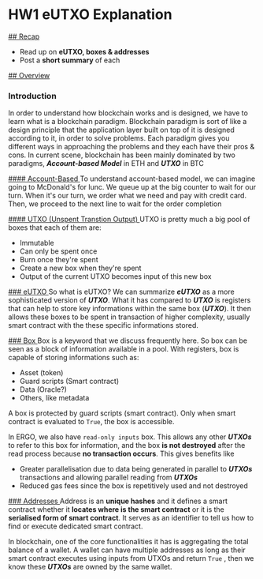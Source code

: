 # HW1 eUTXO Explanation
<ins> ## Recap </ins>
- Read up on **eUTXO, boxes & addresses**
- Post a **short summary** of each

<ins>## Overview </ins>
### Introduction
In order to understand how blockchain works and is designed, we have to learn what is a blockchain paradigm. Blockchain paradigm is sort of like a design principle that the application layer built on top of it is designed according to it, in order to solve problems. Each paradigm gives you different ways in approaching the problems and they each have their pros & cons. In current scene, blockchain has been mainly dominated by two paradigms, ***Account-based Model*** in ETH and ***UTXO*** in BTC

<ins> #### Account-Based </ins>
To understand account-based model, we can imagine going to McDonald's for lunc. We queue up at the big counter to wait for our turn. When it's our turn, we order what we need and pay with credit card. Then, we proceed to the next line to wait for the order completion

<ins> #### UTXO (Unspent Transtion Output) </ins>
UTXO is pretty much a big pool of boxes that each of them are:
- Immutable
- Can only be spent once
- Burn once they're spent
- Create a new box when they're spent
- Output of the current UTXO becomes input of this new box

<ins> ### eUTXO </ins>
So what is eUTXO? We can summarize ***eUTXO*** as a more sophisticated version of ***UTXO***. What it has compared to ***UTXO*** is registers that can help to store key informations within the same box (***UTXO***). It then allows these boxes to be spent in transaction of higher complexity, usually smart contract with the these specific informations stored.

<ins> ### Box </ins>
Box is a keyword that we discuss frequently here. So box can be seen as a block of information available in a pool. With registers, box is capable of storing informations such as:
- Asset (token)
- Guard scripts (Smart contract)
- Data (Oracle?)
- Others, like metadata

A box is protected by guard scripts (smart contract). Only when smart contract is evaluated to `True`, the box is accessible. 

In ERGO, we also have `read-only inputs` box. This allows any other ***UTXOs*** to refer to this box for information, and the box **is not destroyed** after the read process because **no transaction occurs**. This gives benefits like
- Greater parallelisation due to data being generated in parallel to ***UTXOs*** transactions and allowing parallel reading from ***UTXOs***
- Reduced gas fees since the box is repetitively used and not destroyed

<ins> ### Addresses </ins>
Address is an **unique hashes** and it defines a smart contract whether it **locates where is the smart contract** or it is the **serialised form of smart contract**. It serves as an identifier to tell us how to find or execute dedicated smart contract.

In blockchain, one of the core functionalities it has is aggregating the total balance of a wallet. A wallet can have multiple addresses as long as their smart contract executes using inputs from UTXOs and return `True` , then we know these ***UTXOs*** are owned by the same wallet.